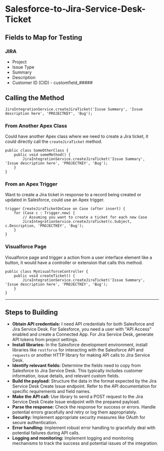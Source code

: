 # Salesforce-to-Jira-Service-Desk-Ticket

## Fields to Map for Testing

### JIRA
- Project
- Issue Type
- Summary
- Description
- Customer ID (CID) - customfield_#####
  

## Calling the Method

```apex
JiraIntegrationService.createJiraTicket('Issue Summary', 'Issue description here', 'PROJECTKEY', 'Bug');
```

### From Another Apex Class

Could have another Apex class where we need to create a Jira ticket, it could directly call the `createJiraTicket` method. 

```apex
public class SomeOtherClass {
    public void someMethod() {
        JiraIntegrationService.createJiraTicket('Issue Summary', 'Issue description here', 'PROJECTKEY', 'Bug');
    }
}
```

### From an Apex Trigger

Want to create a Jira ticket in response to a record being created or updated in Salesforce, could use an Apex trigger. 


```apex
trigger CreateJiraTicketOnCase on Case (after insert) {
    for (Case c : Trigger.new) {
        // Assuming you want to create a ticket for each new Case
        JiraIntegrationService.createJiraTicket(c.Subject, c.Description, 'PROJECTKEY', 'Bug');
    }
}
```



### Visualforce Page

Visualforce page and trigger a action from a user interface element like a button, it would have a controller or extension that calls this method. 

```apex
public class MyVisualforceController {
    public void createTicket() {
        JiraIntegrationService.createJiraTicket('Issue Summary', 'Issue description here', 'PROJECTKEY', 'Bug');
    }
}
```


---------
## Steps to Building

- **Obtain API credentials:** I need API credentials for both Salesforce and Jira Service Desk. For Salesforce, you need a user with "API Access" enabled and create a Connected App. For Jira Service Desk, generate API tokens from  project settings.
- **Install libraries:** In the Salesforce development environment, install libraries like `restforce` for interacting with the Salesforce API and `requests` or another HTTP library for making API calls to Jira Service Desk.
- **Identify relevant fields:** Determine the fields need to copy from Salesforce to Jira Service Desk. This typically includes customer information, issue details, and relevant custom fields.
- **Build the payload:** Structure the data in the format expected by the Jira Service Desk Create Issue endpoint. Refer to the API documentation for specific requirements and field names.
- **Make the API call:** Use library to send a POST request to the Jira Service Desk Create Issue endpoint with the prepared payload.
- **Parse the response:** Check the response for success or errors. Handle potential errors gracefully and retry or log them appropriately.
- **Security:** Implement appropriate security measures like OAuth for secure authentication.
- **Error handling:** Implement robust error handling to gracefully deal with potential failures during API calls.
- **Logging and monitoring:** Implement logging and monitoring mechanisms to track the success and potential issues of the integration.

